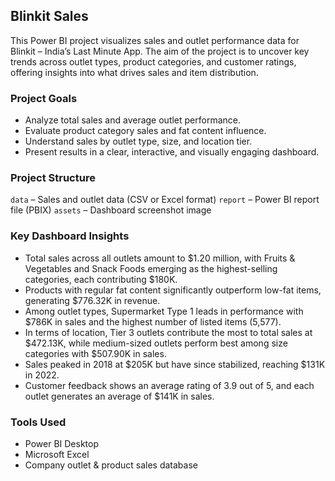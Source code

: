 ## Blinkit Sales
This Power BI project visualizes sales and outlet performance data for Blinkit – India’s Last Minute App. The aim of the project is to uncover key trends across outlet types, product categories, and customer ratings, offering insights into what drives sales and item distribution.

### Project Goals
- Analyze total sales and average outlet performance.
- Evaluate product category sales and fat content influence.
- Understand sales by outlet type, size, and location tier.
- Present results in a clear, interactive, and visually engaging dashboard.

### Project Structure
`data` – Sales and outlet data (CSV or Excel format)
`report` – Power BI report file (PBIX)
`assets` – Dashboard screenshot image

### Key Dashboard Insights
- Total sales across all outlets amount to $1.20 million, with Fruits & Vegetables and Snack Foods emerging as the highest-selling categories, each contributing $180K. 
- Products with regular fat content significantly outperform low-fat items, generating $776.32K in revenue. 
- Among outlet types, Supermarket Type 1 leads in performance with $786K in sales and the highest number of listed items (5,577). 
- In terms of location, Tier 3 outlets contribute the most to total sales at $472.13K, while medium-sized outlets perform best among size categories with $507.90K in sales. 
- Sales peaked in 2018 at $205K but have since stabilized, reaching $131K in 2022.
- Customer feedback shows an average rating of 3.9 out of 5, and each outlet generates an average of $141K in sales. 

### Tools Used
- Power BI Desktop
- Microsoft Excel
- Company outlet & product sales database